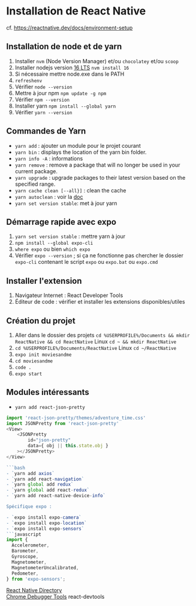 # Installation de React Native

cf. https://reactnative.dev/docs/environment-setup

## Installation de node et de yarn

1. Installer `nvm` (Node Version Manager) et/ou `chocolatey` et/ou `scoop`
2. Installer nodejs version [16 LTS](https://nodejs.org/download/release/latest-v16.x/) `nvm install 16`
3. Si nécessaire mettre node.exe dans le PATH
4. `refreshenv`
5. Vérifier `node --version`
6. Mettre à jour npm `npm update -g npm`
7. Vérifier `npm --version`
8. Installer yarn `npm install --global yarn`
9. Vérifier `yarn --version`

## Commandes de Yarn

- `yarn add` : ajouter un module pour le projet courant
- `yarn bin` : displays the location of the yarn bin folder.
- `yarn info -A` : informations
- `yarn remove` : remove a package that will no longer be used in your current package.
- `yarn upgrade` : upgrade packages to their latest version based on the specified range.
- `yarn cache clean [--all}]` : clean the cache
- `yarn autoclean` : voir la [doc](https://classic.yarnpkg.com/en/docs/cli/autoclean)
- `yarn set version stable`: met à jour yarn

## Démarrage rapide avec expo

1. `yarn set version stable` : mettre yarn à jour
2. `npm install --global expo-cli`
3. `where expo` ou bien `which expo`
4. Vérifier `expo --version` ; si ça ne fonctionne pas chercher le dossier `expo-cli` contenant le script `expo` ou `expo.bat` ou `expo.cmd`

## Installer l'extension

1. Navigateur Internet : React Developer Tools
2. Éditeur de code : vérifier et installer les extensions disponibles/utiles

## Création du projet

1. Aller dans le dossier des projets `cd %USERPROFILE%/Documents && mkdir ReactNative && cd ReactNative` Linux `cd ~ && mkdir ReactNative`
1. `cd %USERPROFILE%/Documents/ReactNative` Linux `cd ~/ReactNative`
1. `expo init moviesandme`
1. `cd moviesandme`
1. `code .`
1. `expo start`

## Modules intéressants

- `yarn add react-json-pretty`

````javascript
import 'react-json-pretty/themes/adventure_time.css'
import JSONPretty from 'react-json-pretty'
<View>
    <JSONPretty
        id="json-pretty"
        data={ obj || this.state.obj }
    ></JSONPretty>
</View>

```bash
- `yarn add axios`
- `yarn add react-navigation`
- `yarn global add redux`
- `yarn global add react-redux`
- `yarn add react-native-device-info`

Spécifique expo :

- `expo install expo-camera`
- `expo install expo-location`
- `expo install expo-sensors`
```javascript
import {
  Accelerometer,
  Barometer,
  Gyroscope,
  Magnetometer,
  MagnetometerUncalibrated,
  Pedometer,
} from 'expo-sensors';
````

[React Native Directory](https://reactnative.directory/)  
[Chrome Debugger Tools](http://localhost:8081/debugger-ui/)
react-devtools
